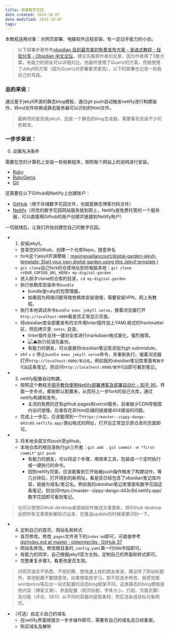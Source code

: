 ```yaml
---
title: 搭建数字花园
date created: 2024-10-07
date modified: 2024-10-07
tags:
---
```


本教程适用对象：对网页部署、电脑软件远程安装、有一定动手能力的小白。

> 以下部署步骤参考[obsidian 目前最完美的免费发布方案 - 渐进式教程 - 经验分享 - Obsidian 中文论坛](https://forum-zh.obsidian.md/t/topic/8852)，建议先看原作者的文章，因为作者用了3套方案，有能力的朋友可以详细对比，他最终使用了Quartz的方案，而我使用了Jekyll的方案（因为Quartz对部署要求更高），以下的部署也记录一些我自己的弯路。

### 总的来说：

通过基于jekyll开源的静态blog模板，通过git push自动触发netlify进行构建操作，将md文件转换成静态服务器可以识别的html文件。

> 最麻烦的是安装jekyll，这是一个静态的blog生成器，需要事先安装不少的依赖库。

### 一步步来说：

0. 设置先决条件

需要在您的计算机上安装一些依赖程序，按照每个网站上的说明进行安装。

- [Ruby](https://www.ruby-lang.org/)
- [RubyGems](https://rubygems.org/)
- [Git](https://git-scm.com/downloads)

还需要在以下Github和Netlify上创建账户：

- [GitHub](https://github.com/join)（用于存储数字花园文件，也就是静态博客代码文件）
- [Netlify](https://app.netlify.com/signup)（将您的数字花园网站服务放到网上，Netlify是免费托管的一个服务器，可以直接用Github的账户创建并链接到Netlify账户）

一切就绪后，让我们开始创建您自己的数字花园。

- 1. 安装jekyll。
    - 登录您的Github，创建一个仓库Repo，随意命名
    - fork这个jekyll开源模板：[maximevaillancourt/digital-garden-jekyll-template: Start your own digital garden using this Jekyll template )](https://github.com/maximevaillancourt/digital-garden-jekyll-template)
    - `git clone`自己fork的仓库地址到你电脑本地：`git clone <YOUR_COPIED_URL_HERE> my-digital-garden`
    - 进入刚才clone的仓库的目录，`cd my-digital-garden`
    - 执行依赖库安装命令`bundle`
        - bundle是ruby的包管理器。
        - 如果因为网络问题导致依赖库安装很慢，需要安装VPN，网上有教程。
    - 执行本地调试命令`bundle exec jekyll serve`，接着浏览器打开`http://localhost:4000`看是否正常显示页面。
    - 将obsidian库全部要发布的文件用linter插件加上YAML格式的frontmatter区，然后拷贝至`_notes_`目录。
        - linter插件支持一键对全库进行markdown格式美化，强烈推荐。
        - ![:warning:](https://forum-zh.obsidian.md/images/emoji/twitter/warning.png?v=12 ":warning:")执行前请先备份。
        - 有能力的朋友，可以直接将obsidian笔记库添加为git submodule。
    - ctrl + c 停止`bundle exec jekyll serve`命令，并重新执行。接着浏览器打开`http://localhost:4000/笔记名`。例如我的obsidian笔记库里面有`数字花园`这条笔记，则访问`http://localhost:4000/数字花园`即可看到笔记。
- 2. netlify配置自动构建。
    - 按照这个教程[手把手教你使用Netlify部署博客及部署自动化 - 知乎 95](https://zhuanlan.zhihu.com/p/55252024)，界面一步步点，都按默认配置来，从而将上一步fork的自己仓库，通过netlify构建和发布。
        - 主流的免费的还有github pages和vercel服务，前者缺少CDN导致国内访问很慢，后者存在非html后缀的链接报404错误的问题。
    - 完成上一步后，应该能得到一个`https://master--zippy-dango-d43c8d.netlify.app/`类似格式的网址，打开后正常显示原仓库的页面即可。
- 3. 将本地全部文件push至github。
    - 本地仓库的根目录执行git三件套：`git add .` `git commit -m "first commit"` `git push`
        - 有能力的朋友，可以将这个步骤，用效率工具，包装成一个定时执行或一键执行的命令。
        - 回到netlify页面，应该能看到它开始被push操作触发了构建动作，等几分钟后，打开得到的新网址，看是否已经包含了obsidian笔记库内容，链接为域名/笔记名。例如我的obsidian笔记库里面有数字花园这条笔记，则访问https://master--zippy-dango-d43c8d.netlify.app/数字花园即可看到笔记。
>    也可以使用Github desktop桌面端软件推送文章更新，但Github desktop会把所有文章更新都标识出来，在推送update的时候需要识别一下。
    
- 4. 定制自己的首页、网站名和样式
    - 首页修改。修改`_pages`文件夹下的`index.md`即可，可直接参考[dg/index.md at master · oldwinter/dg · GitHub 37](https://github.com/oldwinter/dg/blob/master/_pages/index.md)
    - 网站名修改。修改根目录的`_config.yaml`第一行title字段即可。
    - 有能力的同学，自己根据jekyll官方文档，定制自己的界面和样式即可。
    - 完整重复步骤3，看更改是否生效。
> 对网页语言不熟悉、不想折腾、想快速上线的朋友来说，建议除了网站标题外，其他配置不要随意改。如果想锻炼学习，那不妨逐步修改，我感觉跟wordpress等后台一站式配置的动态blog框架不同，这类静态的blog模板是把内容（博客文章）、界面配置（网页标题、字体大小、行距、页眉页脚）及功能（评论、SEO）从不同的容器内提取素材，然后渲染成目标对象网页。


- （可选）自定义自己的域名
    - 在netlify界面按提示一步步操作即可，需要有自己的域名且已经备案。
    - 购买域名及解析